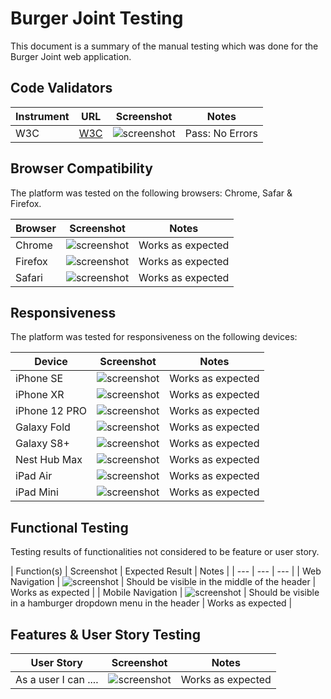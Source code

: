 # Burger Joint Testing
This document is a summary of the manual testing which was done for the Burger Joint web application. 

## Code Validators 
| Instrument | URL | Screenshot | Notes |
| --- | --- | --- | --- |
| W3C | [W3C](https://validator.w3.org/nu/?doc=https%3A%2F%2Fbushy-park-tennis-club-896947b1504e.herokuapp.com%2F) | ![screenshot](https://res.cloudinary.com/dugcwv1mf/image/upload/v1692013797/Project%201/Screenshot_2023-08-14_at_12.46.52_PM_e7oqh5.png) | Pass: No Errors |

## Browser Compatibility
The platform was tested on the following browsers: Chrome, Safar & Firefox.

| Browser | Screenshot | Notes |
| --- | --- | --- |
| Chrome | ![screenshot](https://res.cloudinary.com/dugcwv1mf/image/upload/v1692013797/Project%201/Screenshot_2023-08-14_at_12.46.52_PM_e7oqh5.png) | Works as expected |
| Firefox | ![screenshot](https://res.cloudinary.com/dugcwv1mf/image/upload/v1692013797/Project%201/Screenshot_2023-08-14_at_12.46.52_PM_e7oqh5.png) | Works as expected |
| Safari | ![screenshot](https://res.cloudinary.com/dugcwv1mf/image/upload/v1692013797/Project%201/Screenshot_2023-08-14_at_12.46.52_PM_e7oqh5.png) | Works as expected |

## Responsiveness
The platform was tested for responsiveness on the following devices: 

| Device | Screenshot | Notes |
| --- | --- | --- |
| iPhone SE | ![screenshot](https://res.cloudinary.com/dugcwv1mf/image/upload/v1692013797/Project%201/Screenshot_2023-08-14_at_12.46.52_PM_e7oqh5.png) | Works as expected |
| iPhone XR | ![screenshot](https://res.cloudinary.com/dugcwv1mf/image/upload/v1692013797/Project%201/Screenshot_2023-08-14_at_12.46.52_PM_e7oqh5.png) | Works as expected |
| iPhone 12 PRO | ![screenshot](https://res.cloudinary.com/dugcwv1mf/image/upload/v1692013797/Project%201/Screenshot_2023-08-14_at_12.46.52_PM_e7oqh5.png) | Works as expected |
| Galaxy Fold | ![screenshot](https://res.cloudinary.com/dugcwv1mf/image/upload/v1692013797/Project%201/Screenshot_2023-08-14_at_12.46.52_PM_e7oqh5.png) | Works as expected |
| Galaxy S8+ | ![screenshot](https://res.cloudinary.com/dugcwv1mf/image/upload/v1692013797/Project%201/Screenshot_2023-08-14_at_12.46.52_PM_e7oqh5.png) | Works as expected |
| Nest Hub Max | ![screenshot](https://res.cloudinary.com/dugcwv1mf/image/upload/v1692013797/Project%201/Screenshot_2023-08-14_at_12.46.52_PM_e7oqh5.png) | Works as expected |
| iPad Air | ![screenshot](https://res.cloudinary.com/dugcwv1mf/image/upload/v1692013797/Project%201/Screenshot_2023-08-14_at_12.46.52_PM_e7oqh5.png) | Works as expected |
| iPad Mini | ![screenshot](https://res.cloudinary.com/dugcwv1mf/image/upload/v1692013797/Project%201/Screenshot_2023-08-14_at_12.46.52_PM_e7oqh5.png) | Works as expected |

## Functional Testing
Testing results of functionalities not considered to be feature or user story.

| Function(s) | Screenshot | Expected Result | Notes |
| --- | --- | --- |
| Web Navigation | ![screenshot](https://res.cloudinary.com/dugcwv1mf/image/upload/v1692013797/Project%201/Screenshot_2023-08-14_at_12.46.52_PM_e7oqh5.png) | Should be visible in the middle of the header | Works as expected |
| Mobile Navigation | ![screenshot](https://res.cloudinary.com/dugcwv1mf/image/upload/v1692013797/Project%201/Screenshot_2023-08-14_at_12.46.52_PM_e7oqh5.png) | Should be visible in a hamburger dropdown menu in the header | Works as expected |

## Features & User Story Testing

| User Story | Screenshot | Notes |
| --- | --- | --- |
| As a user I can .... | ![screenshot](documentation/features/sitepages/home.png) | Works as expected |